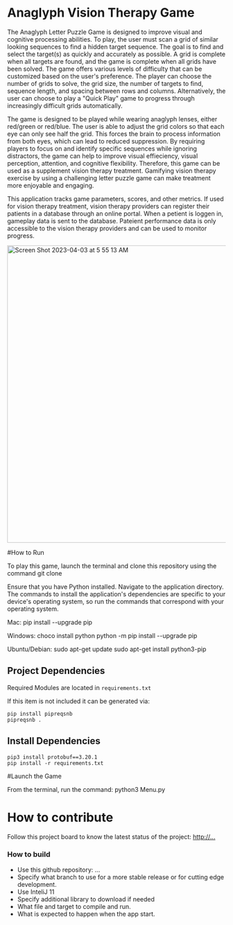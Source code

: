 # Anaglyph Vision Therapy Game

The Anaglyph Letter Puzzle Game is designed to improve visual and cognitive processing abilities. To play, the user must scan a grid of similar looking sequences to find a hidden target sequence. The goal is to find and select the target(s) as quickly and accurately as possible. A grid is complete when all targets are found, and the game is complete when all grids have been solved. The game offers various levels of difficulty that can be customized based on the user's preference. The player can choose the number of grids to solve, the grid size, the number of targets to find, sequence length, and spacing between rows and columns. Alternatively, the user can choose to play a "Quick Play" game to progress through increasingly difficult grids automatically.

The game is designed to be played while wearing anaglyph lenses, either red/green or red/blue. The user is able to adjust the grid colors so that each eye can only see half the grid. This forces the brain to process information from both eyes, which can lead to reduced suppression. By requiring players to focus on and identify specific sequences while ignoring distractors, the game can help to improve visual effieciency, visual perception, attention, and cognitive flexibility. Therefore, this game can be used as a supplement vision therapy treatment. Gamifying vision therapy exercise by using a challenging letter puzzle game can make treatment more enjoyable and engaging.

This application tracks game parameters, scores, and other metrics. If used for vision therapy treatment, vision therapy providers can register their patients in a database through an online portal. When a petient is loggen in, gameplay data is sent to the database. Pateient performance data is only accessible to the vision therapy providers and can be used to monitor progress.


<img width="686" alt="Screen Shot 2023-04-03 at 5 55 13 AM" src="https://user-images.githubusercontent.com/123909507/229476595-070cdf54-3ca2-468e-a8db-2b42ad4ebb93.png">

#How to Run

To play this game, launch the terminal and clone this repository using the command git clone <link to repository>

Ensure that you have Python installed. Navigate to the application directory. The commands to install the application's dependencies are specific to your device's operating system, so run the commands that correspond with your operating system.

Mac:
pip install --upgrade pip

Windows:
choco install python
python -m pip install --upgrade pip


Ubuntu/Debian:
sudo apt-get update
sudo apt-get install python3-pip


## Project Dependencies

Required Modules are located in `requirements.txt`

If this item is not included it can be generated via:


```shell
pip install pipreqsnb
pipreqsnb .
```

## Install Dependencies

```
pip3 install protobuf==3.20.1
pip install -r requirements.txt
```
#Launch the Game

From the terminal, run the command:
python3 Menu.py


# How to contribute

Follow this project board to know the latest status of the project: [http://...]([http://...])

### How to build

-   Use this github repository: ...
-   Specify what branch to use for a more stable release or for cutting edge development.
-   Use InteliJ 11
-   Specify additional library to download if needed
-   What file and target to compile and run.
-   What is expected to happen when the app start.
